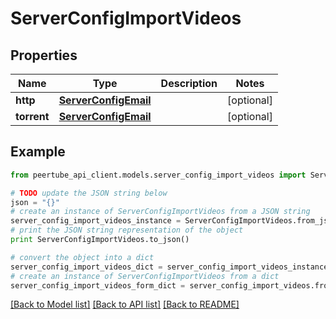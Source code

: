 # ServerConfigImportVideos


## Properties
Name | Type | Description | Notes
------------ | ------------- | ------------- | -------------
**http** | [**ServerConfigEmail**](ServerConfigEmail.md) |  | [optional] 
**torrent** | [**ServerConfigEmail**](ServerConfigEmail.md) |  | [optional] 

## Example

```python
from peertube_api_client.models.server_config_import_videos import ServerConfigImportVideos

# TODO update the JSON string below
json = "{}"
# create an instance of ServerConfigImportVideos from a JSON string
server_config_import_videos_instance = ServerConfigImportVideos.from_json(json)
# print the JSON string representation of the object
print ServerConfigImportVideos.to_json()

# convert the object into a dict
server_config_import_videos_dict = server_config_import_videos_instance.to_dict()
# create an instance of ServerConfigImportVideos from a dict
server_config_import_videos_form_dict = server_config_import_videos.from_dict(server_config_import_videos_dict)
```
[[Back to Model list]](../README.md#documentation-for-models) [[Back to API list]](../README.md#documentation-for-api-endpoints) [[Back to README]](../README.md)


